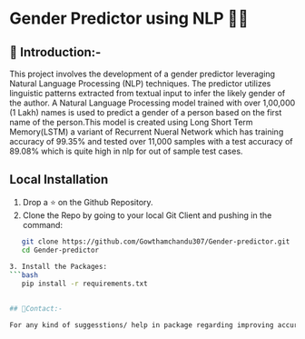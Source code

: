 # Gender Predictor using NLP 👨👩

## 📌 Introduction:-

This project involves the development of a gender predictor leveraging Natural Language Processing (NLP) techniques. The predictor utilizes linguistic patterns extracted from textual input to infer the likely gender of the author.
A Natural Language Processing model trained with over 1,00,000 (1 Lakh) names is used to predict a gender of a person based on the first name of the person.This model is created using Long Short Term Memory(LSTM) a variant of Recurrent Nueral Network which has training accuracy of 99.35% and tested over 11,000 samples with a test accuracy of 89.08% which is quite high in nlp for out of sample test cases.

## Local Installation

1. Drop a ⭐ on the Github Repository.
2. Clone the Repo by going to your local Git Client and pushing in the command:
 ```bash
    git clone https://github.com/Gowthamchandu307/Gender-predictor.git
    cd Gender-predictor
    
3. Install the Packages:
 ```bash
    pip install -r requirements.txt
    

## 📧Contact:-

For any kind of suggesstions/ help in package regarding improving accuracy of model. Please mail me at gowthamchandu307@gmail.com.


